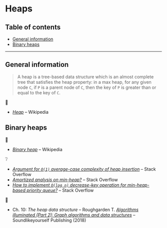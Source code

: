 # Heaps <!-- omit in toc -->

## Table of contents <!-- omit in toc -->

- [General information](#general-information)
- [Binary heaps](#binary-heaps)

---

## General information

> A heap is a tree-based data structure which is an almost complete tree that satisfies the heap property: in a max heap, for any given node `C`, if `P` is a parent node of `C`, then the key of `P` is greater than or equal to the key of `C`.

:link:

- [*Heap*](https://en.wikipedia.org/wiki/Heap_(data_structure)) – Wikipedia

## Binary heaps

:link:

- [*Binary heap*](https://en.wikipedia.org/wiki/Binary_heap) – Wikipedia

:grey_question:

- [*Argument for `O(1)` average-case complexity of heap insertion*](https://stackoverflow.com/q/39514469) – Stack Overflow
- [*Amortized analysis on min-heap?*](https://stackoverflow.com/q/29103659) – Stack Overflow
- [*How to implement `O(log n)` decrease-key operation for min-heap-based priority queue?*](https://stackoverflow.com/q/17009056) – Stack Overflow

:book:

- Ch. 10: *The heap data structure* – Roughgarden T. [*Algorithms illuminated (Part 2): Graph algorithms and data structures*](http://timroughgarden.org/books.html) – Soundlikeyourself Publishing (2018)

<!-- https://webdocs.cs.ualberta.ca/~hayward/papers/heap.pdf
 -->
